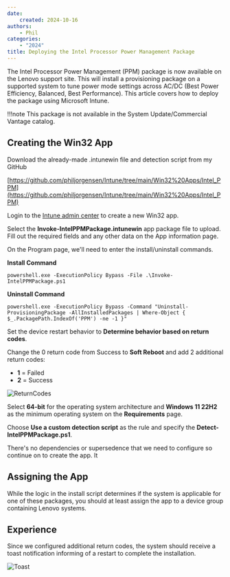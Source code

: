 ```yaml
---
date:
    created: 2024-10-16
authors:
    - Phil
categories:
    - "2024"
title: Deploying the Intel Processor Power Management Package
---
```


The Intel Processor Power Management (PPM) package is now available on the Lenovo support site. This will install a provisioning package on a supported system to tune power mode settings across AC/DC (Best Power Efficiency, Balanced, Best Performance). This article covers how to deploy the package using Microsoft Intune.

<!-- more -->

!!!note
    This package is not available in the System Update/Commercial Vantage catalog.

## Creating the Win32 App

Download the already-made .intunewin file and detection script from my GitHub

[https://github.com/philjorgensen/Intune/tree/main/Win32%20Apps/Intel_PPM](https://github.com/philjorgensen/Intune/tree/main/Win32%20Apps/Intel_PPM)

Login to the [Intune admin center](https://intune.microsoft.com/#view/Microsoft_Intune_DeviceSettings/AppsWindowsMenu/~/windowsApps) to create a new Win32 app.

Select the **Invoke-IntelPPMPackage.intunewin** app package file to upload. Fill out the required fields and any other data on the App information page.

On the Program page, we'll need to enter the install/uninstall commands.

**Install Command**

```dos
powershell.exe -ExecutionPolicy Bypass -File .\Invoke-IntelPPMPackage.ps1
```

**Uninstall Command**
```dos
powershell.exe -ExecutionPolicy Bypass -Command "Uninstall-ProvisioningPackage -AllInstalledPackages | Where-Object { $_.PackagePath.IndexOf('PPM') -ne -1 }"
```

Set the device restart behavior to **Determine behavior based on return codes**.

Change the 0 return code from Success to **Soft Reboot** and add 2 additional return codes:

- **1** = Failed
- **2** = Success

![ReturnCodes](https://cdrt.github.io/mk_blog/img/2024/intel_ppm_deploy/image1.jpg)

Select **64-bit** for the operating system architecture and **Windows 11 22H2** as the minimum operating system on the **Requirements** page.

Choose **Use a custom detection script** as the rule and specify the **Detect-IntelPPMPackage.ps1**.

There's no dependencies or supersedence that we need to configure so continue on to create the app. It

## Assigning the App

While the logic in the install script determines if the system is applicable for one of these packages, you should at least assign the app to a device group containing Lenovo systems.

## Experience

Since we configured additional return codes, the system should receive a toast notification informing of a restart to complete the installation.

![Toast](https://cdrt.github.io/mk_blog/img/2024/intel_ppm_deploy/image2.jpg)